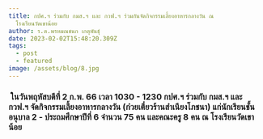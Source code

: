 ```yaml
---
title: กปศ.ฯ ร่วมกับ กมส.ฯ และ กวฟ.ฯ ร่วมกันจัดกิจกรรมเลี้ยงอาหารกลางวัน ณ
  โรงเรียนวัดเขาน้อย
author: ร.ต.พรหมณชนก เกตุพันธุ์
date: 2023-02-02T15:48:20.309Z
tags:
  - post
  - featured
image: /assets/blog/8.jpg
---
```

###  ในวันพฤหัสบดีที่ 2 ก.พ. 66 เวลา 1030 - 1230 กปศ.ฯ ร่วมกับ กมส.ฯ และ กวฟ.ฯ จัดกิจกรรมเลี้ยงอาหารกลางวัน (ก๋วยเตี๋ยวร้านสำเนียงโภชนา) แก่นักเรียนชั้นอนุบาล 2 - ประถมศึกษาปีที่ 6 จำนวน 75 คน และคณะครู 8 คน ณ โรงเรียนวัดเขาน้อย